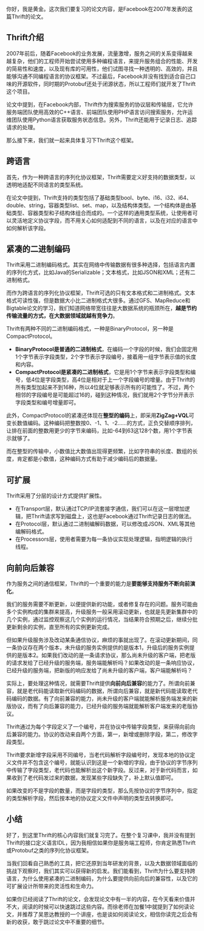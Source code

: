你好，我是黄金。这次我们要复习的论文内容，是Facebook在2007年发表的这篇Thrift的论文。

## Thrift介绍

2007年前后，随着Facebook的业务发展，流量激增，服务之间的关系变得越来越复杂，他们的工程师开始尝试使用多种编程语言，来提升服务组合的性能、开发的简易性和速度，以及现有库的可用性，他们试图寻找一种透明的、高效的，并且能够沟通不同编程语言的协议框架。不过最后，Facebook并没有找到适合自己口味的开源软件，同时期的Protobuf还处于闭源状态，所以工程师们就开发了Thrift这个项目。

论文中提到，在Facebook内部，Thrift作为搜索服务的协议层和传输层，它允许服务端团队使用高效的C++语言、前端团队使用PHP语言访问搜索服务，允许运维团队使用Python语言获取服务状态信息。另外，Thrift还能用于记录日志、追踪请求的处理。

那么接下来，我们就一起来具体复习下Thrift这个框架。

## 跨语言

首先，作为一种跨语言的序列化协议框架，Thrift需要定义好支持的数据类型，以透明地适配不同语言的类型系统。

在论文中提到，Thrift支持的类型包括了基础类型bool、byte、i16、i32、i64、double、string，容器类型list、set、map，以及结构体类型。一个结构体是由基础类型、容器类型和子结构体组合而成的。一个这样的通用类型系统，让使用者可以灵活地定义协议字段，而不用关心如何适配到不同的语言，以及在对应的语言中如何解析该字段。

## 紧凑的二进制编码

Thrift采用二进制编码格式。其实在网络中传输数据有很多种选择，包括语言内置的序列化方式，比如Java的Serializable；文本格式，比如JSON和XML；还有二进制格式。

而作为跨语言的序列化协议框架，Thrift可选的只有文本格式和二进制格式。文本格式可读性强，但是数据大小比二进制格式大很多。通过GFS、MapReduce和Bigtable论文的学习，我们知道网络带宽往往是大数据系统的瓶颈所在，**越是节约传输流量的方式，在大数据领域就越有竞争力**。

Thrift有两种不同的二进制编码格式，一种是BinaryProtocol，另一种是CompactProtocol。

- **BinaryProtocol是普通的二进制格式**，在编码一个字段的时候，我们会固定用1个字节表示字段类型，2个字节表示字段编号，接着用一组字节表示值的长度和内容。
- **CompactProtocol是紧凑的二进制格式**，它是用1个字节来表示字段类型和编号，低4位是字段类型，高4位是相对于上一个字段编号的增量。由于Thrift的所有类型加起来不到16种，所以4位就足够表示所有的可能性了。不过，两个相邻的字段编号是可能超过16的，碰到这种情况，我们就用2个字节分开表示字段类型和编号增量即可。

此外，CompactProtocol的紧凑还体现在**整型的编码**上，即采用**ZigZag+VQL**可变长数值编码。这种编码把整数按0、-1、1、-2……的方式，正负交替顺序排列，让排在前面的整数用更少的字节来编码，比如-64到63这128个数，用1个字节表示就够了。

而在整型的传输中，小数值比大数值出现得更频繁，比如字符串的长度、数组的长度，肯定都是小数值，这种编码方式有助于减少编码后的数据量。

## 可扩展

Thrift采用了分层的设计方式提供扩展性。

- 在Transport层，默认通过TCP/IP流套接字通信，我们可以在这一层增加逻辑，把Thrift请求写到磁盘上，这也是Facebook通过Thrift记录日志的做法。
- 在Protocol层，默认通过二进制编解码数据，可以修改成JSON、XML等其他编解码格式。
- 在Processors层，使用者需要为每一条协议实现处理逻辑，指明逻辑的执行线程。

## 向前向后兼容

作为服务之间的通信框架，Thrift的一个重要的能力是**要能够支持服务不断向前演化**。

我们的服务需要不断更新，以便提供新的功能，或者修复存在的问题。服务可能由多个实例构成的集群来提高，升级服务一般采用滚动更新，也就是先更新集群中的几个实例，通过监控观察这几个实例的运行情况，当结果符合预期之后，继续分批更新剩余的实例，直至所有的实例更新完成。

但如果升级服务涉及改动某条通信协议，麻烦的事就出现了。在滚动更新期间，同一条协议存在两个版本，未升级的服务实例提供的是版本1，升级后的服务实例提供的是版本2。如果我们改动的是一条请求协议，那么尚未升级的客户端，把老版的请求发给了已经升级的服务端，服务端能解析吗？如果改动的是一条响应协议，已经升级的服务端，把新版的响应发给了尚未升级的客户端，客户端能解析吗？

实际上，要处理这种情况，就需要Thrift提供**向前向后兼容**的能力了。所谓向前兼容，就是老代码能读取新代码编码的数据，所谓向后兼容，就是新代码能读取老代码编码的数据。有了向前兼容的能力，尚未升级的客户端就能解析服务端发来的新版协议，而有了向后兼容的能力，已经升级的服务端就能解析客户端发来的老版协议。

Thrift通过为每个字段定义了一个编号，并在协议中传输字段类型，来获得向前向后兼容的能力。协议的改动来自两个方面，第一，新增或删除字段，第二，修改字段类型。

Thrift要求新增字段采用不同编号，当老代码解析字段编号时，发现本地的协议定义文件并不包含这个编号，就能认识到这是一个新增的字段，由于协议的字节序列中传输了字段类型，老代码也能解析出这个新字段。反过来，对于新代码而言，如果收到了老代码发过来的数据，发现某些字段缺失了，补上默认值即可。

如果改变的不是字段的数量，而是字段的类型，那么先按协议的字节序列中，指定的类型解析字段，然后按本地的协议定义文件中声明的类型去转换即可。

## 小结

好了，到这里Thrift的核心内容我们就复习完了。在整个复习课中，我并没有提到Thrift的接口定义语言IDL，因为我相信如果你是服务端工程师，你肯定熟悉Thrift或Protobuf之类的序列化协议框架。

当我们回看自己熟悉的工具，把它还原到当年研发的背景，以及大数据领域面临的挑战下观察时，我们其实可以获得新的启发。我们能看到，Thrift为什么要支持跨语言，为什么使用紧凑的二进制编码，为什么要提供向前向后的兼容性，以及它的可扩展设计所带来的灵活性和生命力。

如果你已经阅读了Thrift的论文，会发现论文中有一半的内容，在今天看来价值并不大，阅读的时候可以快速跳过这些内容。而徐老师在加餐1中就提到了如何读论文，并推荐了吴恩达教授的一个讲座，也是谈如何阅读论文，相信你读完之后会有新的收获，敢于跳过论文中不重要的细节。